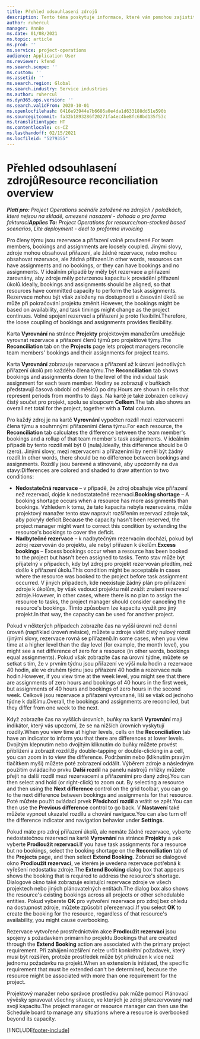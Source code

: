 ```yaml
---
title: Přehled odsouhlasení zdrojů
description: Tento téma poskytuje informace, které vám pomohou zajistit, aby rezervace a přiřazení zdrojů pro projekty byly sladěny.
author: ruhercul
manager: AnnBe
ms.date: 01/08/2021
ms.topic: article
ms.prod: ''
ms.service: project-operations
audience: Application User
ms.reviewer: kfend
ms.search.scope: ''
ms.custom: ''
ms.assetid: ''
ms.search.region: Global
ms.search.industry: Service industries
ms.author: ruhercul
ms.dyn365.ops.version: ''
ms.search.validFrom: 2020-10-01
ms.openlocfilehash: 0416e93944e7b6686a0e4da1d633188dd51e590b
ms.sourcegitcommit: fa32b1893286f20271fa4ec4be8fc68bd135f53c
ms.translationtype: HT
ms.contentlocale: cs-CZ
ms.lasthandoff: 02/15/2021
ms.locfileid: "5279355"
---
```

# <a name="resource-reconciliation-overview"></a><span data-ttu-id="92b59-103">Přehled odsouhlasení zdrojů</span><span class="sxs-lookup"><span data-stu-id="92b59-103">Resource reconciliation overview</span></span>

<span data-ttu-id="92b59-104">_**Platí pro:** Project Operations scénáře založené na zdrojích / položkách, které nejsou na skladě, omezené nasazení - dohoda o pro forma fakturaci_</span><span class="sxs-lookup"><span data-stu-id="92b59-104">_**Applies To:** Project Operations for resource/non-stocked based scenarios, Lite deployment - deal to proforma invoicing_</span></span>

<span data-ttu-id="92b59-105">Pro členy týmu jsou rezervace a přiřazení volně provázené.</span><span class="sxs-lookup"><span data-stu-id="92b59-105">For team members, bookings and assignments are loosely coupled.</span></span> <span data-ttu-id="92b59-106">Jinými slovy, zdroje mohou obsahovat přiřazení, ale žádné rezervace, nebo mohou obsahovat rezervace, ale žádná přiřazení.</span><span class="sxs-lookup"><span data-stu-id="92b59-106">In other words, resources can have assignments and no bookings, or they can have bookings and no assignments.</span></span> <span data-ttu-id="92b59-107">V ideálním případě by měly být rezervace a přiřazení zarovnány, aby zdroje měly potvrzenou kapacitu k provádění přiřazení úkolů.</span><span class="sxs-lookup"><span data-stu-id="92b59-107">Ideally, bookings and assignments should be aligned, so that resources have committed capacity to perform the task assignments.</span></span> <span data-ttu-id="92b59-108">Rezervace mohou být však založeny na dostupnosti a časování úkolů se může při pokračování projektu změnit.</span><span class="sxs-lookup"><span data-stu-id="92b59-108">However, the bookings might be based on availability, and task timings might change as the project continues.</span></span> <span data-ttu-id="92b59-109">Volné spojení rezervací a přiřazení je proto flexibilní.</span><span class="sxs-lookup"><span data-stu-id="92b59-109">Therefore, the loose coupling of bookings and assignments provides flexibility.</span></span>

<span data-ttu-id="92b59-110">Karta **Vyrovnání** na stránce **Projekty** projektovým manažerům umožňuje vyrovnat rezervace a přiřazení členů týmů pro projektové týmy.</span><span class="sxs-lookup"><span data-stu-id="92b59-110">The **Reconciliation** tab on the **Projects** page lets project managers reconcile team members' bookings and their assignments for project teams.</span></span>

<span data-ttu-id="92b59-111">Karta **Vyrovnání** zobrazuje rezervace a přiřazení až k úrovni jednotlivých přiřazení úkolů pro každého člena týmu.</span><span class="sxs-lookup"><span data-stu-id="92b59-111">The **Reconciliation** tab shows bookings and assignments down to the level of the individual task assignment for each team member.</span></span> <span data-ttu-id="92b59-112">Hodiny se zobrazují v buňkách představují časová období od měsíců po dny.</span><span class="sxs-lookup"><span data-stu-id="92b59-112">Hours are shown in cells that represent periods from months to days.</span></span> <span data-ttu-id="92b59-113">Na kartě je také zobrazen celkový čistý součet pro projekt, spolu se sloupcem **Celkem**.</span><span class="sxs-lookup"><span data-stu-id="92b59-113">The tab also shows an overall net total for the project, together with a **Total** column.</span></span>

<span data-ttu-id="92b59-114">Pro každý zdroj je na kartě **Vyrovnání** vypočten rozdíl mezi rezervacemi člena týmu a souhrnnými přiřazeními člena týmu.</span><span class="sxs-lookup"><span data-stu-id="92b59-114">For each resource, the **Reconciliation** tab calculates the difference between the team member's bookings and a rollup of that team member's task assignments.</span></span> <span data-ttu-id="92b59-115">V ideálním případě by tento rozdíl měl být 0 (nula).</span><span class="sxs-lookup"><span data-stu-id="92b59-115">Ideally, this difference should be 0 (zero).</span></span> <span data-ttu-id="92b59-116">Jinými slovy, mezi rezervacemi a přiřazeními by neměl být žádný rozdíl.</span><span class="sxs-lookup"><span data-stu-id="92b59-116">In other words, there should be no difference between bookings and assignments.</span></span> <span data-ttu-id="92b59-117">Rozdíly jsou barevné a stínované, aby upozornily na dva stavy:</span><span class="sxs-lookup"><span data-stu-id="92b59-117">Differences are colored and shaded to draw attention to two conditions:</span></span>

- <span data-ttu-id="92b59-118">**Nedostatečná rezervace** – v případě, že zdroj obsahuje více přiřazení než rezervací, dojde k nedostatatečné rezervaci.</span><span class="sxs-lookup"><span data-stu-id="92b59-118">**Booking shortage** – A booking shortage occurs when a resource has more assignments than bookings.</span></span> <span data-ttu-id="92b59-119">Vzhledem k tomu, že tato kapacita nebyla rezervována, může projektový manažer tento stav napravit rozšířením rezervací zdroje tak, aby pokryly deficit.</span><span class="sxs-lookup"><span data-stu-id="92b59-119">Because the capacity hasn't been reserved, the project manager might want to correct this condition by extending the resource's bookings to cover the deficit.</span></span>
- <span data-ttu-id="92b59-120">**Nadbytečné rezervace** – k nadbytečným rezervacím dochází, pokud byl zdroj rezervován do projektu, ale nebyl přiřazen k úkolům.</span><span class="sxs-lookup"><span data-stu-id="92b59-120">**Excess bookings** – Excess bookings occur when a resource has been booked to the project but hasn't been assigned to tasks.</span></span> <span data-ttu-id="92b59-121">Tento stav může být přijatelný v případech, kdy byl zdroj pro projekt rezervován předtím, než došlo k přiřazení úkolu.</span><span class="sxs-lookup"><span data-stu-id="92b59-121">This condition might be acceptable in cases where the resource was booked to the project before task assignment occurred.</span></span> <span data-ttu-id="92b59-122">V jiných případech, kde neexistuje žádný plán pro přiřazení zdroje k úkolům, by však vedoucí projektu měl zvážit zrušení rezervací zdroje.</span><span class="sxs-lookup"><span data-stu-id="92b59-122">However, in other cases, where there is no plan to assign the resource to tasks, the project manager should consider canceling the resource's bookings.</span></span> <span data-ttu-id="92b59-123">Tímto způsobem lze kapacitu využít pro jiný projekt.</span><span class="sxs-lookup"><span data-stu-id="92b59-123">In that way, the capacity can be used for another project.</span></span>

<span data-ttu-id="92b59-124">Pokud v některých případech zobrazíte čas na vyšší úrovni než denní úroveň (například úroveň měsíce), můžete u zdroje vidět čistý nulový rozdíl (jinými slovy, rezervace rovná se přiřazení).</span><span class="sxs-lookup"><span data-stu-id="92b59-124">In some cases, when you view time at a higher level than the day level (for example, the month level), you might see a net difference of zero for a resource (in other words, bookings equal assignments).</span></span> <span data-ttu-id="92b59-125">Pokud však zobrazíte čas na úrovni týdne, můžete se setkat s tím, že v prvním týdnu jsou přiřazení ve výši nula hodin a rezervace 40 hodin, ale ve druhém týdnu jsou přiřazení 40 hodin a rezervace nula hodin.</span><span class="sxs-lookup"><span data-stu-id="92b59-125">However, if you view time at the week level, you might see that there are assignments of zero hours and bookings of 40 hours in the first week, but assignments of 40 hours and bookings of zero hours in the second week.</span></span> <span data-ttu-id="92b59-126">Celkově jsou rezervace a přiřazení vyrovnané, liší se však od jednoho týdne k dalšímu.</span><span class="sxs-lookup"><span data-stu-id="92b59-126">Overall, the bookings and assignments are reconciled, but they differ from one week to the next.</span></span>

<span data-ttu-id="92b59-127">Když zobrazíte čas na vyšších úrovních, buňky na kartě **Vyrovnání** mají indikátor, který vás upozorní, že se na nižších úrovních vyskytují rozdíly.</span><span class="sxs-lookup"><span data-stu-id="92b59-127">When you view time at higher levels, cells on the **Reconciliation** tab have an indicator to inform you that there are differences at lower levels.</span></span> <span data-ttu-id="92b59-128">Dvojitým klepnutím nebo dvojitým kliknutím do buňky můžete provést přiblížení a zobrazit rozdíl.</span><span class="sxs-lookup"><span data-stu-id="92b59-128">By double-tapping or double-clicking in a cell, you can zoom in to view the difference.</span></span> <span data-ttu-id="92b59-129">Podržením nebo (kliknutím pravým tlačítkem myši) můžete poté zobrazení oddálit. Výběrem zdroje a následným použitím ovládacího prvku **Další rozdíl** na panelu nástrojů mřížky můžete přejít na další rozdíl mezi rezervacemi a přiřazeními pro daný zdroj.</span><span class="sxs-lookup"><span data-stu-id="92b59-129">You can then select and hold (or right-click) to zoom out. By selecting a resource and then using the **Next difference** control on the grid toolbar, you can go to the next difference between bookings and assignments for that resource.</span></span> <span data-ttu-id="92b59-130">Poté můžete použít ovládací prvek **Předchozí rozdíl** a vrátit se zpět.</span><span class="sxs-lookup"><span data-stu-id="92b59-130">You can then use the **Previous difference** control to go back.</span></span> <span data-ttu-id="92b59-131">V **Nastavení** také můžete vypnout ukazatel rozdílu a chování navigace.</span><span class="sxs-lookup"><span data-stu-id="92b59-131">You can also turn off the difference indicator and navigation behavior under **Settings**.</span></span>

<span data-ttu-id="92b59-132">Pokud máte pro zdroj přiřazení úkolů, ale nemáte žádné rezervace, vyberte nedostatečnou rezervaci na kartě **Vyrovnání** na stránce **Projekty** a pak vyberte **Prodloužit rezervaci**.</span><span class="sxs-lookup"><span data-stu-id="92b59-132">If you have task assignments for a resource but no bookings, select the booking shortage on the **Reconciliation** tab of the **Projects** page, and then select **Extend Booking**.</span></span> <span data-ttu-id="92b59-133">Zobrazí se dialogové okno **Prodloužit rezervaci**, ve kterém je uvedena rezervace potřebná k vyřešení nedostatku zdroje.</span><span class="sxs-lookup"><span data-stu-id="92b59-133">The **Extend Booking** dialog box that appears shows the booking that is required to address the resource's shortage.</span></span> <span data-ttu-id="92b59-134">Dialogové okno také zobrazuje existující rezervace zdroje ve všech projektech nebo jiných plánovatelných entitách.</span><span class="sxs-lookup"><span data-stu-id="92b59-134">The dialog box also shows the resource's existing bookings across all projects or other schedulable entities.</span></span> <span data-ttu-id="92b59-135">Pokud vyberete **OK** pro vytvoření rezervace pro zdroj bez ohledu na dostupnost zdroje, můžete způsobit přerezervaci.</span><span class="sxs-lookup"><span data-stu-id="92b59-135">If you select **OK** to create the booking for the resource, regardless of that resource's availability, you might cause overbooking.</span></span>

<span data-ttu-id="92b59-136">Rezervace vytvořené prostřednictvím akce **Prodloužit rezervaci** jsou spojeny s požadavkem primárního projektu.</span><span class="sxs-lookup"><span data-stu-id="92b59-136">Bookings that are created through the **Extend Booking** action are associated with the primary project requirement.</span></span> <span data-ttu-id="92b59-137">Při zahájení rozšíření nelze určit konkrétní požadavek, který musí být rozšířen, protože prostředek může být přidružen k více než jednomu požadavku na projekt.</span><span class="sxs-lookup"><span data-stu-id="92b59-137">When an extension is initiated, the specific requirement that must be extended can't be determined, because the resource might be associated with more than one requirement for the project.</span></span>

<span data-ttu-id="92b59-138">Projektový manažer nebo správce prostředku pak může pomocí Plánovací vývěsky spravovat všechny situace, ve kterých je zdroj přerezervovaný nad svoji kapacitu.</span><span class="sxs-lookup"><span data-stu-id="92b59-138">The project manager or resource manager can then use the Schedule board to manage any situations where a resource is overbooked beyond its capacity.</span></span>


[!INCLUDE[footer-include](../includes/footer-banner.md)]